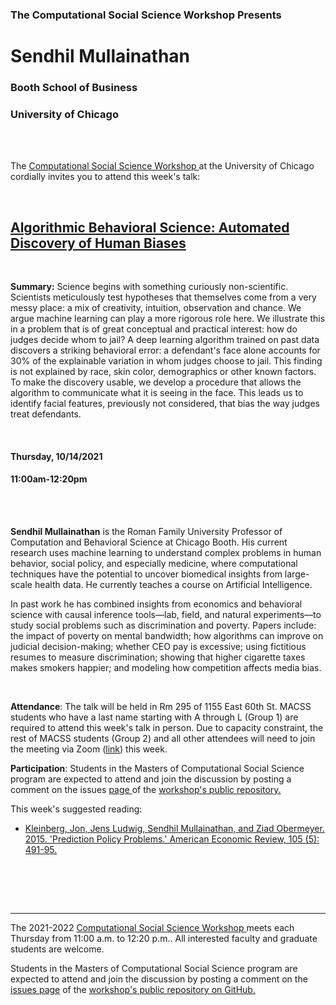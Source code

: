 

<h3 class=pfblock-header> The Computational Social Science Workshop Presents </h3>

<h1 class=pfblock-header3> Sendhil Mullainathan</h1>
<h3 class=pfblock-header3> Booth School of Business </h3>
<h3 class=pfblock-header3> University of Chicago </h3>

<br><br>



<p class=pfblock-header3>The <a href="https://macss.uchicago.edu/content/computation-workshop"> Computational Social Science Workshop </a> at the University of Chicago cordially invites you to attend this week's talk:</p>



<br>

<div class=pfblock-header3>
<h2 class=pfblock-header>
  <a href=https://github.com/uchicago-computation-workshop/Fall2021/tree/master/10-14_Mullainathan> Algorithmic Behavioral Science: Automated Discovery of Human Biases </a>
</h2>

<br>
</div>



<p class=footertext2>

**Summary:** Science begins with something curiously non-scientific. Scientists meticulously test hypotheses that themselves come from a very messy place: a mix of creativity, intuition, observation and chance. We argue machine learning can play a more rigorous role here. We illustrate this in a problem that is of great conceptual and practical interest: how do judges decide whom to jail? A deep learning algorithm trained on past data discovers a striking behavioral error: a defendant's face alone accounts for 30% of the explainable variation in whom judges choose to jail. This finding is not explained by race, skin color,  demographics or other known factors. To make the discovery usable, we develop a procedure that allows the algorithm to communicate what it is seeing in the face. This leads us to identify facial features, previously not considered, that bias the way judges treat defendants. 


</p>

<br>

<h4 class=pfblock-header3> Thursday, 10/14/2021 </h4>
<h4 class=pfblock-header3> 11:00am-12:20pm </h4>

<br><br>

<p class=footertext2>

**Sendhil Mullainathan** is the Roman Family University Professor of Computation and Behavioral Science at Chicago Booth. His current research uses machine learning to understand complex problems in human behavior, social policy, and especially medicine, where computational techniques have the potential to uncover biomedical insights from large-scale health data. He currently teaches a course on Artificial Intelligence.

In past work he has combined insights from economics and behavioral science with causal inference tools—lab, field, and natural experiments—to study social problems such as discrimination and poverty. Papers include: the impact of poverty on mental bandwidth; how algorithms can improve on judicial decision-making; whether CEO pay is excessive; using fictitious resumes to measure discrimination; showing that higher cigarette taxes makes smokers happier; and modeling how competition affects media bias.
</p>

<br>

<p class=footertext2>

**Attendance**: The talk will be held in Rm 295 of 1155 East 60th St. MACSS students who have a last name starting with A through L (Group 1) are required to attend this week's talk in person. Due to capacity constraint, the rest of MACSS students (Group 2) and all other attendees will need to join the meeting via Zoom ([link](https://uchicago.zoom.us/j/95981728771?pwd=SWdIcmVYeDFINmZpaldkbmsxUmN4dz09)) this week.


**Participation**: Students in the Masters of Computational Social Science program are expected to attend and join the discussion by posting a comment on the issues <a href= https://github.com/uchicago-computation-workshop/Fall2021/issues/4> page </a> of the <a href="https://github.com/uchicago-computation-workshop"> workshop's public repository.</a></p>

This week's suggested reading:

- [Kleinberg, Jon, Jens Ludwig, Sendhil Mullainathan, and Ziad Obermeyer. 2015. 'Prediction Policy Problems.' American Economic Review, 105 (5): 491-95.](https://www.aeaweb.org/articles?id=10.1257/aer.p20151023)

<br>

<br><br>

---

<p class=footertext> The 2021-2022 <a href="https://macss.uchicago.edu/content/computation-workshop"> Computational Social Science Workshop </a> meets each Thursday from 11:00 a.m. to 12:20 p.m.. All interested faculty and graduate students are welcome.</p>



<p class=footertext>Students in the Masters of Computational Social Science program are expected to attend and join the discussion by posting a comment on the <a href=https://github.com/uchicago-computation-workshop/Fall2021/issues/4>issues page</a> of the <a href=https://github.com/uchicago-computation-workshop/Fall2021/tree/master/10-14_Mullainathan>workshop's public repository on GitHub.</a></p>
